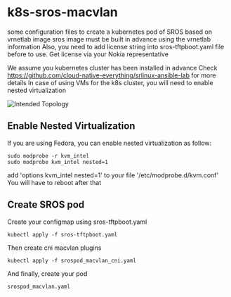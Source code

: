 # k8s-sros-macvlan
some configuration files to create a kubernetes pod of SROS based on vrnetlab image 
sros image must be built in advance using the vrnetlab information
Also, you need to add license string into sros-tftpboot.yaml file before to use.
Get license via your Nokia representative

We assume you kubernetes cluster has been installed in advance
Check https://github.com/cloud-native-everything/srlinux-ansible-lab for more details
In case of using VMs for the k8s cluster, you will need to enable nested virtualization

![Intended Topology](https://www.cloud-native-everything.com/wp-content/uploads/2021/12/sros-pod-kubernetes-topology-macvlan-passthru.png)

## Enable Nested Virtualization

If you are using Fedora, you can enable nested virtualization as follow:

```
sudo modprobe -r kvm_intel
sudo modprobe kvm_intel nested=1
```

add 'options kvm_intel nested=1' to your file '/etc/modprobe.d/kvm.conf'
You will have to reboot after that


## Create SROS pod

Create your configmap using sros-tftpboot.yaml
```
kubectl apply -f sros-tftpboot.yaml
```

Then create cni macvlan plugins
```
kubectl apply -f srospod_macvlan_cni.yaml
```

And finally, create your pod
```
srospod_macvlan.yaml
``` 

